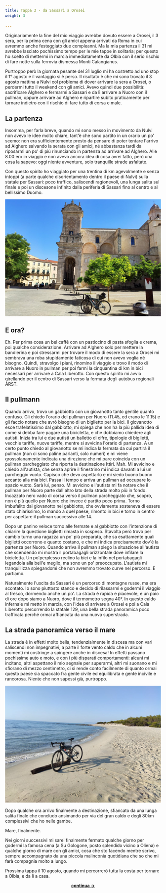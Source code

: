 ```yaml
---
title: Tappa 3 - da Sassari a Orosei
weight: 3

---
```

Originariamente la fine del mio viaggio avrebbe dovuto essere a Orosei, il 3 sera, per la prima cena con gli amici appena arrivati da Roma in cui avremmo anche festeggiato due compleanni. Ma la mia partenza il 31 mi avrebbe lasciato pochissimo tempo per le mie tappe in solitaria; per questo ho scelto di mettermi in marcia immediatamente da Olbia con il serio rischio di fare notte sulla ferrovia dismessa Monti Calangianus.

Purtroppo però la giornata pesante del 31 luglio mi ha costretto ad uno stop il 1° agosto e il vantaggio si è perso. Il risultato è che mi sono trovato il 3 agosto mattina a Nulvi col problema di dover arrivare la sera a Orosei, o perdermi tutto il weekend con gli amici. Avevo quindi due possibilità: sacrificare Alghero e fermarmi a Sassari e da lì arrivare a Nuoro con il pullman, oppure arrivare ad Alghero e ripartire subito praticamente per tornare indietro con il rischio di fare tutto di corsa e male.

## La partenza
Insomma, per farla breve, quando mi sono messo in movimento da Nulvi non avevo le idee molto chiare, tant'è che sono partito in un orario un po' scemo: non era sufficientemente presto da pensare di poter tentare l'arrivo ad Alghero salvando la serata con gli amici, né abbastanza tardi da riposarmi un po' di più rinunciando in partenza ad arrivare ad Alghero. Alle 8.00 ero in viaggio e non avevo ancora idea di cosa avrei fatto, però una cosa la sapevo: oggi niente avventure, solo tranquille strade asfaltate.

Con questo spirito ho viaggiato per una trentina di km agevolmente e senza intoppi (a parte qualche disorientamento dentro il paese di Nulvi) sulla statale per Sassari: poco traffico, saliscendi ragionevoli, una lunga salita sul finale e poi un discesone infinito dalla periferia di Sassari fino al centro e al bellissimo Duomo.

![alt](t3-01-1024x768.jpg)


## E ora?
Eh. Per prima cosa un bel caffè con un pasticcino di pasta sfoglia e crema, poi qualche considerazione. Arrivare ad Alghero solo per mettere la bandierina e poi stressarmi per trovare il modo di essere la sera a Orosei mi sembrava una roba stupidamente faticosa di cui non avevo voglia né bisogno. Quindi, stravolgo i piani, rinomino il viaggio e trovo il modo di arrivare a Nuoro in pullman per poi farmi la cinquantina di km in bici necessari per arrivare a Cala Liberotto. Con questo spirito mi avvio girellando per il centro di Sassari verso la fermata degli autobus regionali ARST.

## Il pullmann 
Quando arrivo, trovo un gabbiotto con un giovanotto tanto gentile quanto confuso. Gli chiedo l'orario del pullman per Nuoro (11.45, ed erano le 11.15) e gli faccio notare che avrò bisogno di un biglietto per la bici. Il giovanotto esce trafelatissimo dal gabbiotto, mi spiega che non ha la più pallida idea di come si debba fare pagare una bicicletta, e che dobbiamo chiedere agli autisti. Inizia tra lui e due autisti un balletto di cifre, tipologie di biglietti, vecchie tariffe, nuove tariffe, mentre si avvicina l'orario di partenza. A un certo punto chiedo al giovanotto se mi indica la fermata da cui partirà il pullman (non ci sono paline parlanti, solo numeri) e mi viene grossolanamente indicata una direzione che mi pare coincida con un pullman parcheggiato che riporta la destinazione Ittiri. Mah. Mi avvicino e chiedo all'autista, che senza aprire il finestrino mi indica davanti a lui un parcheggio vuoto. Capisco che devo aspettarlo e mi siedo buono buono accanto alla mia bici. Passa il tempo e arriva un pullman ad occupare lo spazio vuoto. Sarà lui, penso. Mi avvicino e l'autista mi fa notare che il pullman per Nuoro parte dall'altro lato della strada molto più in fondo. Incazzato nero vado di corsa verso il pullman parcheggiato che, scopro, non è più quello per Nuoro che invece è partito poco prima. Torno imbufalito dal giovanotto nel gabbiotto, che ovviamente sosteneva di essere stato chiarissimo, lo mando a quel paese, rimonto in bici e torno in centro per aspettare il pullman successivo alle 14.

Dopo un panino veloce torno alle fermate e al gabbiotto con l'intenzione di chiarire la questione biglietti rimasta in sospeso. Stavolta però trovo per cambio turno una ragazza un po' più preparata, che sa esattamente quali biglietti occorrono e quanto costano, e che mi indica precisamente dov'è la partenza per Nuoro. Quando arriva il pullman spiego la situazione all'autista che scendendo mi mostra il portabagagli orizzontale dove infilare la bicicletta. Un po'perplesso reclino la bici e la infilo nel portabagagli legandola alla bell'e meglio, ma sono un po' preoccupato. L'autista mi tranquillizza spiegandomi che non avremmo trovato curve nel percorso. E partiamo.

Naturalmente l'uscita da Sassari è un percorso di montagne russe, ma era scontato. Io sono piuttosto stanco e decido di rilassarmi e godermi il viaggio al fresco, dormendo anche un po'. La strada è rapida e piacevole, e un paio di ore dopo siamo a Nuoro, dove il termometro segna 40°. In questo caldo infernale mi metto in marcia, con l'idea di arrivare a Orosei e poi a Cala Liberotto percorrendo la statale 129, una bella strada panoramica poco trafficata perché ormai affiancata da una nuova superstrada.
## La strada panoramica verso il mare
La strada è in effetti molto bella, tendenzialmente in discesa ma con vari saliscendi non impegnativi, a parte il forte vento caldo che in alcuni momenti mi costringe a spingere anche in discesa! In effetti passano pochissime auto e moto, e con i più disparati comportamenti: alcuni mi incitano, altri aspettano il mio segnale per superarmi, altri mi suonano e mi sfiorano di mezzo centimetro, ci si rende conto facilmente di quanto ormai questo paese sia spaccato fra gente civile ed equilibrata e gente incivile e rancorosa. Niente che non sapessi già, purtroppo.

![alt](t3-02-1024x768.jpg)

Dopo qualche ora arrivo finalmente a destinazione, sfiancato da una lunga salita finale che concludo ansimando per via del gran caldo e degli 80km complessivi che ho nelle gambe.

Mare, finalmente.

Nei giorni successivi mi sarei finalmente fermato qualche giorno per godermi la famosa cena (a Su Gologone, posto splendido vicino a Oliena) e qualche giorno di mare con gli amici, cosa che sto facendo mentre scrivo, sempre accompagnato da una piccola malinconia quotidiana che so che mi farà compagnia molto a lungo.

Prossima tappa il 10 agosto, quando mi percorrerò tutta la costa per tornare a Olbia, e da lì a casa.

<p style="text-align: center;">
  <a href="https://ciclogravelista.com/2019/08/12/sardegna-tour-tappa-4-da-orosei-a-olbia-dove-faccio-100km-e-poi-per-fortuna-la-prendo-a-ridere/"><strong>continua →</strong></a>
</p>